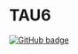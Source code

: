 # TAU6
[![GitHub badge](https://github.com/s18552/TAU6/actions/workflows/maven.yml/badge.svg)](https://github.com/s18552/TAU6/actions/workflows/maven.yml)
